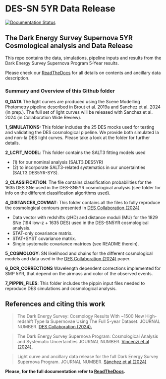 # DES-SN 5YR Data Release

[![Documentation Status](https://readthedocs.org/projects/des-sn-dr/badge/?version=latest)](https://des-sn-dr.readthedocs.io/en/latest/?badge=latest)
## The Dark Energy Survey Supernova 5YR Cosmological analysis and Data Release

This repo contains the data, simulations, pipeline inputs and results from the Dark Energy Survey Supernova Program 5-Year results.

Please check our [ReadTheDocs](https://des-sn-dr.readthedocs.org) for all details on contents and ancillary data description.

### Summary and Overview of this Github folder

**0_DATA**
The light curves are produced using the Scene Modelling Photometry pipeline described in Brout et al. 2019a and Sanchez et al. 2024 (in prep.).
The full set of light curves will be released with Sanchez et al. 2024 (in Collaboration Wide Review).

**1_SIMULATIONS:**
This folder includes the 25 DES mocks used for testing and validating the DES cosmological pipeline. We provide both simulated Ia and non-Ia DES light curves. Please take a look at the folder for further details.

**2_LCFIT_MODEL**:
This folder contains the SALT3 fitting models used 
- (1) for our nominal analysis (SALT3.DES5YR)
- (2) to incorporate SALT3-related systematics in our uncertainties (SALT3.DES5YR-SYS).

**3_CLASSIFICATION**:
The file contains classification probabilities for the 1635 DES SNe used in the DES-SN5YR cosmological analysis (see folder for info on the different classification algorithms used). 

**4_DISTANCES_COVMAT**:
This folder contains all the files to fully reproduce the cosmological contours presented in [DES Collaboration (2024)](https://arxiv.org/abs/2401.02929)
- Data vector with redshifts (zHD) and distance moduli (MU) for the 1829 SNe (194 low-z + 1635 DES) used in the DES-SN5YR cosmological analysis.
- STAT-only covariance matrix.
- STAT+SYST covariance matrix.
- Single systematic covariance matrices (see README therein).

**5_COSMOLOGY**:
SN likelihood and chains for the different cosmological models and data used in the [DES Collaboration (2024)](https://arxiv.org/abs/2401.02929) paper.

**6_DCR_CORRECTIONS**
Wavelength dependent corrections implemented for SMP 5YR, that depend on the airmass and color of the observed events. 

**7_PIPPIN_FILES**:
This folder includes the pippin input files needed to reproduce DES simulations and cosmological analysis.


## References and citing this work

> The Dark Energy Survey: Cosmology Results With ~1500 New High-redshift Type Ia Supernovae Using The Full 5-year Dataset. JOURNAL NUMBER. [DES Collaboration (2024).](https://ui.adsabs.harvard.edu/link_gateway/2024arXiv240102929D/doi:10.48550/arXiv.2401.02929)

> The Dark Energy Survey Supernova Program: Cosmological Analysis and Systematic Uncertainties JOURNAL NUMBER. [Vincenzi et al (2024).](https://ui.adsabs.harvard.edu/link_gateway/2024arXiv240102945V/doi:10.48550/arXiv.2401.02945) 

> Light curve and ancillary data release for the full Dark Energy Survey Supernova Program. JOURNAL NUMBER. [Sánchez et al (2024)](...)

**Please, for the full documentation refer to [ReadTheDocs](https://des-sn-dr.readthedocs.org/en/main/).**
